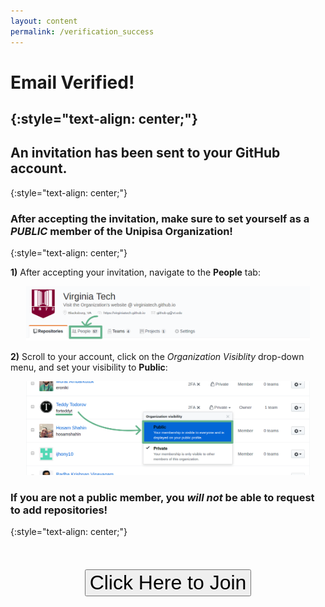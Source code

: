 ```yaml
---
layout: content
permalink: /verification_success
---
```


# **Email Verified!**
{:style="text-align: center;"}  
---

## An invitation has been sent to your GitHub account.
{:style="text-align: center;"}

### After accepting the invitation, make sure to set yourself as a ***PUBLIC*** member of the Unipisa Organization!  
{:style="text-align: center;"}  

**1)** After accepting your invitation, navigate to the **People** tab:
<div style="text-align: center;">  
	<img src="images/SetToPublic_1.png" style="width: 90%;">  
</div>

**2)** Scroll to your account, click on the *Organization Visiblity* drop-down menu, and set your visibility to **Public**:  
<div style="text-align: center;">  
	<img src="images/SetToPublic_2.png" style="width: 90%;">
</div>

### If you are not a public member, you ***will not*** be able to request to add repositories!  
{:style="text-align: center;"}  

<div style="text-align: center; margin-top: 3.25rem; margin-bottom: 3.25rem;">
	<button class="btn-visible" style="font-size: 2rem;" onclick="openClick('https://github.com/orgs/VirginiaTech/invitation', true)">Click Here to Join</button>
</div>


<script type="text/javascript" src="assets/javascript/buttonClick.js"></script>

